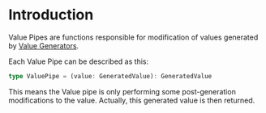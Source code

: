 # Introduction

Value Pipes are functions responsible for modification of values 
generated by [Value Generators](../../Building-Blocks/03_value-generator.md).

Each Value Pipe can be described as this:

``` typescript
type ValuePipe = (value: GeneratedValue): GeneratedValue 
```

This means the Value pipe is only performing some post-generation modifications
to the value. Actually, this generated value is then returned.
